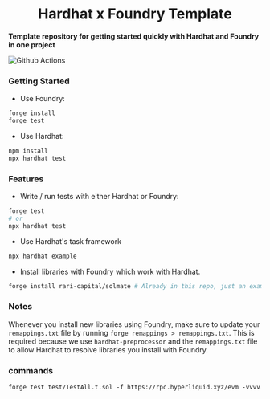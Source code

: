 # <h1 align="center"> Hardhat x Foundry Template </h1>

**Template repository for getting started quickly with Hardhat and Foundry in one project**

![Github Actions](https://github.com/devanonon/hardhat-foundry-template/workflows/test/badge.svg)

### Getting Started

- Use Foundry:

```bash
forge install
forge test
```

- Use Hardhat:

```bash
npm install
npx hardhat test
```

### Features

- Write / run tests with either Hardhat or Foundry:

```bash
forge test
# or
npx hardhat test
```

- Use Hardhat's task framework

```bash
npx hardhat example
```

- Install libraries with Foundry which work with Hardhat.

```bash
forge install rari-capital/solmate # Already in this repo, just an example
```

### Notes

Whenever you install new libraries using Foundry, make sure to update your `remappings.txt` file by running `forge remappings > remappings.txt`. This is required because we use `hardhat-preprocessor` and the `remappings.txt` file to allow Hardhat to resolve libraries you install with Foundry.

### commands

`forge test test/TestAll.t.sol -f https://rpc.hyperliquid.xyz/evm -vvvv`
